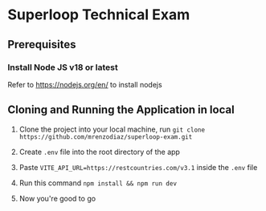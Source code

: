 # Superloop Technical Exam

## Prerequisites

### Install Node JS v18 or latest
Refer to https://nodejs.org/en/ to install nodejs


## Cloning and Running the Application in local

1. Clone the project into your local machine, run `git clone https://github.com/mrenzodiaz/superloop-exam.git`

2. Create `.env` file into the root directory of the app

3. Paste `VITE_API_URL=https://restcountries.com/v3.1` inside the `.env` file

4. Run this command ``` npm install && npm run dev ```

5. Now you're good to go
